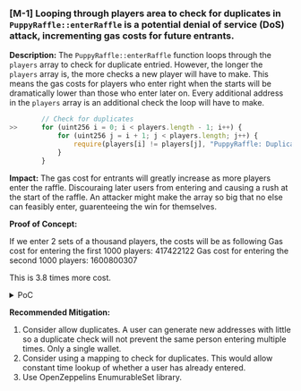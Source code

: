 ### [M-1] Looping through players area to check for duplicates in `PuppyRaffle::enterRaffle` is a potential denial of service (DoS) attack, incrementing gas costs for future entrants.

**Description:** The `PuppyRaffle::enterRaffle` function loops through the `players` array to check for duplicate entried. However, the longer the `players` array is, the more checks a new player will have to make. This means the gas costs for players who enter right when the starts will be dramatically lower than those who enter later on. Every additional address in the `players` array is an additional check the loop will have to make.

```javascript
        // Check for duplicates
>>      for (uint256 i = 0; i < players.length - 1; i++) {
            for (uint256 j = i + 1; j < players.length; j++) {
                require(players[i] != players[j], "PuppyRaffle: Duplicate player");
            }
        }
```

**Impact:** The gas cost for entrants will greatly increase as more players enter the raffle. Discouraing later users from entering and causing a rush at the start of the raffle. An attacker might make the array so big that no else can feasibly enter, guarenteeing the win for themselves.

**Proof of Concept:**

If we enter 2 sets of a thousand players, the costs will be as following
Gas cost for entering the first 1000 players: 417422122
Gas cost for entering the second 1000 players: 1600800307

This is 3.8 times more cost.

<details>
<summary> PoC </summary>

Place the following into your PuppyRaffleTest.t.sol

```javascript
    function test_dos() public {
        //Setting the gas price to 1
        vm.txGasPrice(1);
        //Lets enter 1000 players
        address[] memory players = new address[](1000);
        for(uint i = 0; i<1000; i++){
            players[i] = address(i);
        }
        //Gas cost for entering the first 1000 players
        uint256 gasStartA = gasleft();
        puppyRaffle.enterRaffle{value: entranceFee * players.length}(players);
        uint256 gasEndA = gasleft();
        uint256 gasUsedA = (gasStartA - gasEndA) * tx.gasprice;
        console.log("Gas cost for entering the first 1000 players: ", gasUsedA);

        //Lets enter another 1000 players
        for(uint i = 0; i<1000; i++){
            players[i] = address(i+1000);
        }
        //Gas cost for entering the second 1000 players
        uint256 gasStartB = gasleft();
        puppyRaffle.enterRaffle{value: entranceFee * players.length}(players);
        uint256 gasEndB = gasleft();
        uint256 gasUsedB = (gasStartB - gasEndB) * tx.gasprice;
        console.log("Gas cost for entering the second 1000 players: ", gasUsedB);

        assertTrue(gasUsedA < gasUsedB);
    }
```

</details>

**Recommended Mitigation:**

1. Consider allow duplicates. A user can generate new addresses with little so a duplicate check will not prevent the same person entering multiple times. Only a single wallet.
2. Consider using a mapping to check for duplicates. This would allow constant time lookup of whether a user has already entered.
3. Use OpenZeppelins EnumurableSet library.
